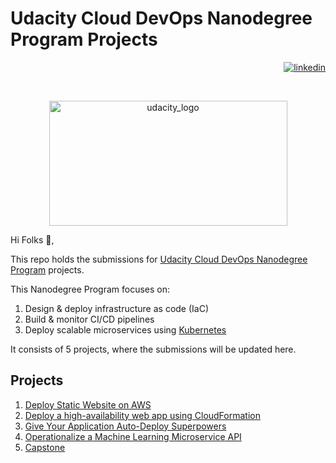 # Udacity Cloud DevOps Nanodegree Program Projects

<!-- [![LinkedIn][linkedin-shield]][linkedin-url] -->
<p align="right">
    <a href="https://www.linkedin.com/in/andrew-wilson93/" target="_blank" rel="noopener noreferrer">
        <img src="https://img.shields.io/badge/LinkedIn-0077B5?style=for-the-badge&logo=linkedin&logoColor=white" alt="linkedin">
    </a>
</p>

<br />
<p align="center">
    <img src="https://upload.wikimedia.org/wikipedia/commons/3/3b/Udacity_logo.png" alt="udacity_logo" width="381" height="200">
</p>

Hi Folks :wave:,

This repo holds the submissions for [Udacity Cloud DevOps Nanodegree Program](https://www.udacity.com/course/cloud-dev-ops-nanodegree--nd9991) projects.

This Nanodegree Program focuses on:
1. Design & deploy infrastructure as code (IaC)
2. Build & monitor CI/CD pipelines
3. Deploy scalable microservices using [Kubernetes](https://kubernetes.io/)

It consists of 5 projects, where the submissions will be updated here.

## Projects
1. [Deploy Static Website on AWS](./01.deploy_static_website_on_aws)
2. [Deploy a high-availability web app using CloudFormation](./02.deploy_high_availability_web_app)
3. [Give Your Application Auto-Deploy Superpowers](https://github.com/wils93/udacity_udapeople_prj3/#readme)
4. [Operationalize a Machine Learning Microservice API](https://github.com/wils93/udacity_ml_microservice_prj4/#readme)
5. [Capstone](https://github.com/wils93/udacity_capstone_prj5/#readme)

<!-- MARKDOWN LINKS & IMAGES -->
[linkedin-shield]: https://img.shields.io/badge/LinkedIn-0077B5?style=for-the-badge&logo=linkedin&logoColor=white
[linkedin-url]: https://www.linkedin.com/in/andrew-wilson93/
